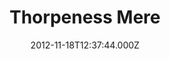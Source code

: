 ---
date: 2012-11-18T12:37:44.000Z
title: Thorpeness Mere
latitude: 52.17895289772645
longitude: 1.6135116167912336
category: checkin
---
